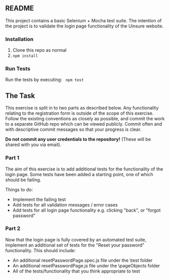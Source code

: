 ## README
This project contains a basic Selenium + Mocha test suite. The intention of the project is to validate the login page functionality of the Uinsure website.

### Installation

 1. Clone this repo as normal
 2. ```npm install```

### Run Tests
Run the tests by executing:
``` npm test```

## The Task
This exercise is split in to two parts as described below. Any functionality relating to the registration form is outside of the scope of this exercise. Follow the existing conventions as closely as possible, and commit the work to a separate GitHub repo which can be viewed publicly. Commit often and with descriptive commit messages so that your progress is clear.

**Do not commit any user credentials to the repository!** (These will be shared with you via email).

### Part 1 
The aim of this exercise is to add additional tests for the functionality of the login page. Some tests have been added a starting point, one of which should be failing.

Things to do:
 - Implement the failing test
 - Add tests for all validation messages / error cases
 - Add tests for all login page functionality e.g. clicking "back", or "forgot password"
 

### Part 2
Now that the login page is fully covered by an automated test suite, implement an additional set of tests for the "Reset your password" functionality.
This should include:

 - An additional resetPasswordPage.spec.js file under the \test folder
 - An additional resetPasswordPage.js file under the \pageObjects folder
 - All of the tests/functionality that you think appropriate to test

